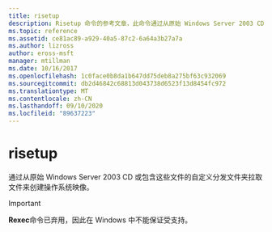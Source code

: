 ```yaml
---
title: risetup
description: Risetup 命令的参考文章，此命令通过从原始 Windows Server 2003 CD 或包含这些文件的自定义分发文件夹拉取文件来创建操作系统映像。
ms.topic: reference
ms.assetid: ce81ac89-a929-40a5-87c2-6a64a3b27a7a
ms.author: lizross
author: eross-msft
manager: mtillman
ms.date: 10/16/2017
ms.openlocfilehash: 1c0face0b8da1b647dd75deb8a275bf63c932069
ms.sourcegitcommit: db2d46842c68813d043738d6523f13d8454fc972
ms.translationtype: MT
ms.contentlocale: zh-CN
ms.lasthandoff: 09/10/2020
ms.locfileid: "89637223"
---
```

# <a name="risetup"></a>risetup

通过从原始 Windows Server 2003 CD 或包含这些文件的自定义分发文件夹拉取文件来创建操作系统映像。

> [!IMPORTANT]
> **Rexec**命令已弃用，因此在 Windows 中不能保证受支持。
